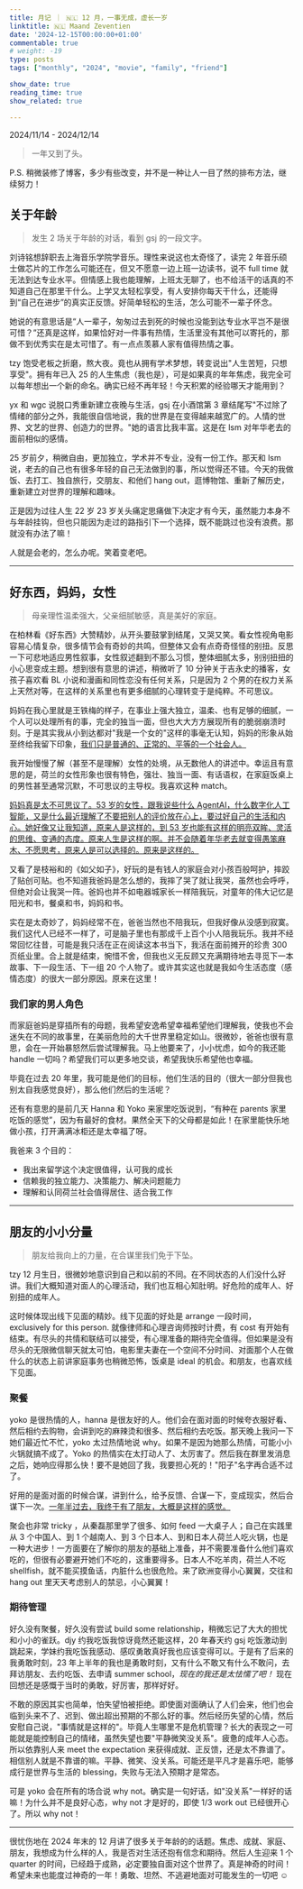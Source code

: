 ```yaml
---
title: 月记 ｜ 🇳🇱 12 月，一事无成，虚长一岁
linktitle: 🇳🇱 Maand Zeventien
date: '2024-12-15T00:00:00+01:00'
commentable: true
# weight: -19
type: posts
tags: ["monthly", "2024", "movie", "family", "friend"]

show_date: true
reading_time: true
show_related: true

---
```


2024/11/14 - 2024/12/14

> 一年又到了头。

P.S. 稍微装修了博客，多少有些改变，并不是一种让人一目了然的排布方法，继续努力！

<!--more-->

## 关于年龄

> 发生 2 场关于年龄的对话，看到 gsj 的一段文字。

刘诗铭想辞职去上海音乐学院学音乐。理性来说这也太奇怪了，读完 2 年音乐硕士做芯片的工作怎么可能还在，但又不愿意一边上班一边读书，说不 full time 就无法到达专业水平。但情感上我也能理解，上班太无聊了，也不给活干的话真的不知道自己在那里干什么。上学又太轻松享受，有人安排你每天干什么，还能得到“自己在进步”的真实正反馈。好简单轻松的生活，怎么可能不一辈子怀念。

她说的有意思话是“人一辈子，匆匆过去到死的时候也没能到达专业水平岂不是很可惜？”还真是这样，如果恰好对一件事有热情，生活里没有其他可以寄托的，那做不到优秀实在是太可惜了。有一点点羡慕人家有值得热情之事。

tzy 饱受老板之折磨，熬大夜。竟也从拥有学术梦想，转变说出"人生苦短，只想享受"。拥有年已入 25 的人生焦虑（我也是），可是如果真的年年焦虑，我完全可以每年想出一个新的命名。确实已经不再年轻！今天积累的经验哪天才能用到？

yx 和 wgc 说脱口秀重新建立夜晚与生活，gsj 在小酒馆第 3 章结尾写"不过除了情绪的部分之外，我能很自信地说，我的世界是在变得越来越宽广的。人情的世界、文艺的世界、创造力的世界。"她的语言比我丰富。这是在 lsm 对年华老去的面前相似的感情。

25 岁前夕，稍微自由，更加独立，学术并不专业，没有一份工作。那天和 lsm 说，老去的自己也有很多年轻的自己无法做到的事，所以觉得还不错。今天的我做饭、去打工、独自旅行，交朋友、和他们 hang out，逛博物馆、重新了解历史，重新建立对世界的理解和趣味。

正是因为过往人生 22 岁 23 岁关头痛定思痛做下决定才有今天，虽然能力本身不与年龄挂钩，但也只能因为走过的路指引下一个选择，既不能跳过也没有浪费。那就没有办法了嘛！

人就是会老的，怎么办呢。笑着变老吧。

---

## 好东西，妈妈，女性

> 母亲理性温柔强大，父亲细腻敏感，真是美好的家庭。

在柏林看《好东西》大赞精妙，从开头要鼓掌到结尾，又哭又笑。看女性视角电影容易心情复杂，很多情节会有奇妙的共鸣，但整体又会有点奇奇怪怪的别扭。反思一下可悲地适应男性叙事，女性叙述翻到不那么习惯，整体细腻太多，别别扭扭的小心思变成主题。想到很有意思的讲述，稍微听了 10 分钟关于吉永史的播客，女孩子喜欢看 BL 小说和漫画和同性恋没有任何关系，只是因为 2 个男的在权力关系上天然对等，在这样的关系里也有更多细腻的心理转变于是纯粹。不可思议。

妈妈在我心里就是王铁梅的样子，在事业上强大独立，温柔、也有足够的细腻，一个人可以处理所有的事，完全的独当一面，但也大大方方展现所有的脆弱崩溃时刻。于是其实我从小到达都对"我是一个女的"这样的事毫无认知，妈妈的形象从始至终给我留下印象，<u>我们只是普通的、正常的、平等的一个社会人。</u>

我开始慢慢了解（甚至不是理解）女性的处境，从无数他人的讲述中。幸运且有意思的是，荷兰的女性形象也很有特色，强壮、独当一面、有话语权，在家庭饭桌上的男性甚至通常沉默，不可思议的主导权。我喜欢这种 match。

<u>妈妈真是太不可思议了。53 岁的女性，跟我说些什么 AgentAI，什么数字化人工智能，又是什么最近理解了不要把别人的评价放在心上，要过好自己的生活和内心。她好像又让我知道，原来人是这样的，到 53 岁也能有这样的明亮双眸、灵活的思维、变通的态度。原来人生是这样的啊。并不会随着年华老去就变得愚笨麻木、不愿思考，原来人是可以选择的。原来是这样的。</u>

又看了是枝裕和的《如父如子》，好玩的是有钱人的家庭会对小孩百般呵护，摔跤了贴创可贴。也不知道我爸妈是怎么想的，我摔了哭了就让我哭，虽然也会呼呼，但绝对会让我哭一阵。爸妈也并不如电器城家长一样陪我玩，对童年的伟大记忆是阳光和书，餐桌和书，妈妈和书。

实在是太奇妙了，妈妈经常不在，爸爸当然也不陪我玩，但我好像从没感到寂寞。我们这代人已经不一样了，可是脑子里也有那成千上百个小人陪我玩乐。我并不经常回忆往昔，可能是我只活在正在阅读这本书当下，我活在面前摊开的珍贵 300 页纸业里。合上就是结束，惋惜不舍，但我也义无反顾又充满期待地去寻觅下一本故事、下一段生活、下一组 20 个人物了。或许其实这也就是我如今生活态度（感情态度）的很大一部分原因。原来在这里！

### 我们家的男人角色

而家庭爸妈是穿插所有的母题，我希望安逸希望幸福希望他们理解我，使我也不会迷失在不同的故事里，在美丽危险的大千世界里稳定如山。很微妙，爸爸也很有意思，会在一开始暴怒然后尝试理解我。马上他要来了，小小忧虑，如今的我还能 handle 一切吗？希望我们可以更多地交谈，希望我快乐希望他也幸福。

毕竟在过去 20 年里，我可能是他们的目标，他们生活的目的（很大一部分但我也别太自我感觉良好），那么他们然后的生活呢？

还有有意思的是前几天 Hanna 和 Yoko 来家里吃饭说到，“有种在 parents 家里吃饭的感觉”，因为有最好的食材。果然全天下的父母都是如此！在家里能快乐地做小孩，打开满满冰柜还是太幸福了呀。

我爸来 3 个目的：
- 我出来留学这个决定很值得，认可我的成长
- 信赖我的独立能力、决策能力、解决问题能力
- 理解和认同荷兰社会值得居住、适合我工作

---

## 朋友的小小分量

>  朋友给我向上的力量，在合谋里我们免于下坠。

tzy 12 月生日，很微妙地意识到自己和以前的不同。在不同状态的人们没什么好讲。我们大概知道对面人的心理活动，我们也互相心知肚明。好危险的成年人、好别扭的成年人。

这时候体现出线下见面的精妙。线下见面的好处是 arrange 一段时间，exclusively for this person. 就像律师和心理咨询师按时计费，有 cost 有开始有结束。有尽头的共情和联结可以接受，有心理准备的期待完全值得。但如果是没有尽头的无限微信聊天就太可怕，电影里夫妻在一个空间不分时间、对面那个人在做什么的状态上前讲家庭事务也稍微恐怖，饭桌是 ideal 的机会。和朋友，也喜欢线下见面。

### 聚餐

yoko 是很热情的人，hanna 是很友好的人。他们会在面对面的时候夸衣服好看、然后相约去购物，会讲到吃的麻辣烫和很多、然后相约去吃饭。那天晚上我问一下她们最近忙不忙，yoko 太过热情地说 why。如果不是因为她那么热情，可能小小火锅就搞不成了。Yoko 的热情实在太打动人了、太厉害了。然后我在群里发消息之后，她响应得那么快！要不是她回了我，我要担心死的！"阳子"名字再合适不过了。

好用的是面对面的时候合谋，讲到什么，给予反馈、合谋一下，变成现实，然后合谋下一次。<u>一年半过去，我终于有了朋友，大概是这样的感觉。</u>

聚会也非常 tricky ，从秦磊那里学了很多、如何 feed 一大桌子人；自己在实践里从 3 个中国人、到 1 个越南人、到 3 个日本人、到和日本人荷兰人吃火锅，也是一种大进步！一方面要在了解你的朋友的基础上准备，并不需要准备什么他们喜欢吃的，但很有必要避开她们不吃的，这重要得多。日本人不吃羊肉，荷兰人不吃shellfish，就不能买摸鱼话，内脏什么也很危险。来了欧洲变得小心翼翼，交往和 hang out 里天天考虑别人的禁忌，小心翼翼！

### 期待管理

好久没有聚餐，好久没有尝试 build some relationship，稍微忘记了大大的担忧和小小的雀跃。djy 约我吃饭我惊讶竟然还能这样，20 年春天约 gsj 吃饭激动到跳起来，学妹约我吃饭我感动、感叹勇敢真好我也应该变得可以。于是有了后来的我勇敢时刻，23 年上半年的我也是勇敢时刻，又有什么不敢又有什么不敢问，去拜访朋友、去约吃饭、去申请 summer school，*现在的我还是太怯懦了吧！* 现在回想还是感慨于当时的勇敢，好厉害，那样好好。

不敢的原因其实也简单，怕失望怕被拒绝。即使面对面确认了人们会来，他们也会临到头来不了、迟到、做出超出预期的不那么好的事。然后经历失望的心情，然后安慰自己说，"事情就是这样的"。毕竟人生哪里不是危机管理？长大的表现之一可能就是能控制自己的情绪，虽然失望也要"平静微笑没关系"。疲惫的成年人心态。所以依靠别人来 meet the expectation 来获得成就、正反馈，还是太不靠谱了。相信别人就是不靠谱的嘛。平静、微笑、没关系。可能还是平凡才是喜乐吧，能够成行是世界与生活的 blessing，失败与无法入预期才是常态。

可是 yoko 会在所有的场合说 why not。确实是一句好话，如"没关系"一样好的话嘛！为什么并不是良好心态，why not 才是好的，即使 1/3 work out 已经很开心了。所以 why not！

---

很忧伤地在 2024 年末的 12 月讲了很多关于年龄的的话题。焦虑、成就、家庭、朋友，我想成为什么样的人，我是否对生活还抱有信念和期待。然后人生迎来 1 个 quarter 的时间，已经趋于成熟，必定要独自面对这个世界了。真是神奇的时间！希望未来也能度过神奇的一年！勇敢、坦然、不逃避地面对可能发生的一切吧 ☺️